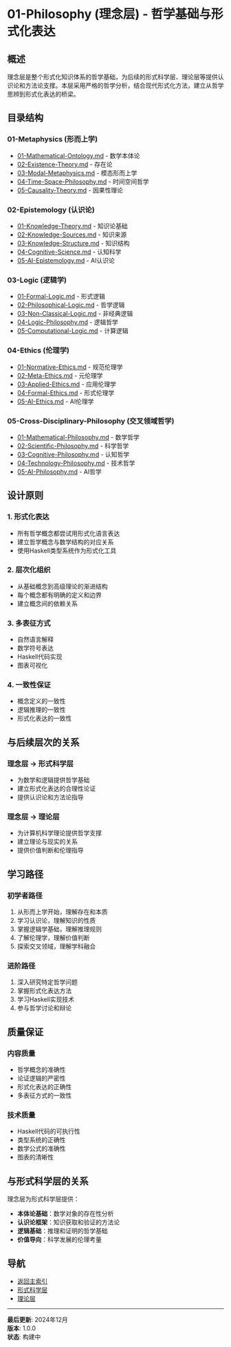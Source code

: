 # 01-Philosophy (理念层) - 哲学基础与形式化表达

## 概述

理念层是整个形式化知识体系的哲学基础，为后续的形式科学层、理论层等提供认识论和方法论支撑。本层采用严格的哲学分析，结合现代形式化方法，建立从哲学思辨到形式化表达的桥梁。

## 目录结构

### 01-Metaphysics (形而上学)

- [01-Mathematical-Ontology.md](01-Mathematical-Ontology/01-Mathematical-Ontology.md) - 数学本体论
- [02-Existence-Theory.md](01-Mathematical-Ontology/02-Existence-Theory.md) - 存在论
- [03-Modal-Metaphysics.md](01-Mathematical-Ontology/03-Modal-Metaphysics.md) - 模态形而上学
- [04-Time-Space-Philosophy.md](01-Mathematical-Ontology/04-Time-Space-Philosophy.md) - 时间空间哲学
- [05-Causality-Theory.md](01-Mathematical-Ontology/05-Causality-Theory.md) - 因果性理论

### 02-Epistemology (认识论)

- [01-Knowledge-Theory.md](02-Epistemology/01-Knowledge-Theory/01-Basic-Concepts.md) - 知识论基础
- [02-Knowledge-Sources.md](02-Epistemology/02-Knowledge-Sources.md) - 知识来源
- [03-Knowledge-Structure.md](02-Epistemology/03-Knowledge-Structure.md) - 知识结构
- [04-Cognitive-Science.md](02-Epistemology/04-Cognitive-Science.md) - 认知科学
- [05-AI-Epistemology.md](02-Epistemology/05-AI-Epistemology.md) - AI认识论

### 03-Logic (逻辑学)

- [01-Formal-Logic.md](03-Logic/01-Formal-Logic.md) - 形式逻辑
- [02-Philosophical-Logic.md](03-Logic/02-Philosophical-Logic.md) - 哲学逻辑
- [03-Non-Classical-Logic.md](03-Logic/03-Non-Classical-Logic.md) - 非经典逻辑
- [04-Logic-Philosophy.md](03-Logic/04-Logic-Philosophy.md) - 逻辑哲学
- [05-Computational-Logic.md](03-Logic/05-Computational-Logic.md) - 计算逻辑

### 04-Ethics (伦理学)

- [01-Normative-Ethics.md](04-Ethics/01-Normative-Ethics.md) - 规范伦理学
- [02-Meta-Ethics.md](04-Ethics/02-Meta-Ethics.md) - 元伦理学
- [03-Applied-Ethics.md](04-Ethics/03-Applied-Ethics.md) - 应用伦理学
- [04-Formal-Ethics.md](04-Ethics/04-Formal-Ethics.md) - 形式伦理学
- [05-AI-Ethics.md](04-Ethics/05-AI-Ethics.md) - AI伦理学

### 05-Cross-Disciplinary-Philosophy (交叉领域哲学)

- [01-Mathematical-Philosophy.md](05-Cross-Disciplinary-Philosophy/01-Mathematical-Philosophy.md) - 数学哲学
- [02-Scientific-Philosophy.md](05-Cross-Disciplinary-Philosophy/02-Scientific-Philosophy.md) - 科学哲学
- [03-Cognitive-Philosophy.md](05-Cross-Disciplinary-Philosophy/03-Cognitive-Philosophy.md) - 认知哲学
- [04-Technology-Philosophy.md](05-Cross-Disciplinary-Philosophy/04-Technology-Philosophy.md) - 技术哲学
- [05-AI-Philosophy.md](05-Cross-Disciplinary-Philosophy/05-AI-Philosophy.md) - AI哲学

## 设计原则

### 1. 形式化表达

- 所有哲学概念都尝试用形式化语言表达
- 建立哲学概念与数学结构的对应关系
- 使用Haskell类型系统作为形式化工具

### 2. 层次化组织

- 从基础概念到高级理论的渐进结构
- 每个概念都有明确的定义和边界
- 建立概念间的依赖关系

### 3. 多表征方式

- 自然语言解释
- 数学符号表达
- Haskell代码实现
- 图表可视化

### 4. 一致性保证

- 概念定义的一致性
- 逻辑推理的一致性
- 形式化表达的一致性

## 与后续层次的关系

### 理念层 → 形式科学层

- 为数学和逻辑提供哲学基础
- 建立形式化表达的合理性论证
- 提供认识论和方法论指导

### 理念层 → 理论层

- 为计算机科学理论提供哲学支撑
- 建立理论与现实的关系
- 提供价值判断和伦理指导

## 学习路径

### 初学者路径

1. 从形而上学开始，理解存在和本质
2. 学习认识论，理解知识的性质
3. 掌握逻辑学基础，理解推理规则
4. 了解伦理学，理解价值判断
5. 探索交叉领域，理解学科融合

### 进阶路径

1. 深入研究特定哲学问题
2. 掌握形式化表达方法
3. 学习Haskell实现技术
4. 参与哲学讨论和辩论

## 质量保证

### 内容质量

- 哲学概念的准确性
- 论证逻辑的严密性
- 形式化表达的正确性
- 多表征方式的一致性

### 技术质量

- Haskell代码的可执行性
- 类型系统的正确性
- 数学公式的准确性
- 图表的清晰性

## 与形式科学层的关系

理念层为形式科学层提供：

- **本体论基础**：数学对象的存在性分析
- **认识论框架**：知识获取和验证的方法论
- **逻辑基础**：推理和证明的哲学基础
- **价值导向**：科学发展的伦理考量

## 导航

- [返回主索引](../README.md)
- [形式科学层](../02-Formal-Science/README.md)
- [理论层](../03-Theory/README.md)

---

**最后更新**: 2024年12月  
**版本**: 1.0.0  
**状态**: 构建中
